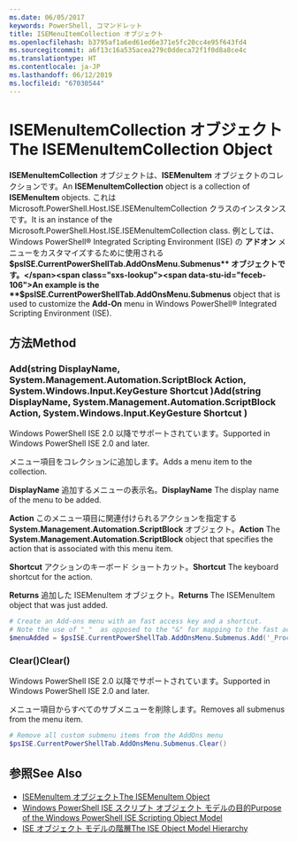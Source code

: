 ```yaml
---
ms.date: 06/05/2017
keywords: PowerShell, コマンドレット
title: ISEMenuItemCollection オブジェクト
ms.openlocfilehash: b3795af1a6ed61ed6e371e5fc20cc4e95f643fd4
ms.sourcegitcommit: a6f13c16a535acea279c0ddeca72f1f0d8a8ce4c
ms.translationtype: HT
ms.contentlocale: ja-JP
ms.lasthandoff: 06/12/2019
ms.locfileid: "67030544"
---
```

# <a name="the-isemenuitemcollection-object"></a><span data-ttu-id="feceb-103">ISEMenuItemCollection オブジェクト</span><span class="sxs-lookup"><span data-stu-id="feceb-103">The ISEMenuItemCollection Object</span></span>

<span data-ttu-id="feceb-104">**ISEMenuItemCollection** オブジェクトは、**ISEMenuItem** オブジェクトのコレクションです。</span><span class="sxs-lookup"><span data-stu-id="feceb-104">An **ISEMenuItemCollection** object is a collection of **ISEMenuItem** objects.</span></span> <span data-ttu-id="feceb-105">これは Microsoft.PowerShell.Host.ISE.ISEMenuItemCollection クラスのインスタンスです。</span><span class="sxs-lookup"><span data-stu-id="feceb-105">It is an instance of the Microsoft.PowerShell.Host.ISE.ISEMenuItemCollection class.</span></span> <span data-ttu-id="feceb-106">例としては、Windows PowerShell® Integrated Scripting Environment (ISE) の **アドオン** メニューをカスタマイズするために使用される **$psISE.CurrentPowerShellTab.AddOnsMenu.Submenus** オブジェクトです。</span><span class="sxs-lookup"><span data-stu-id="feceb-106">An example is the **$psISE.CurrentPowerShellTab.AddOnsMenu.Submenus** object that is used to customize the **Add-On** menu in Windows PowerShell® Integrated Scripting Environment (ISE).</span></span>

## <a name="method"></a><span data-ttu-id="feceb-107">方法</span><span class="sxs-lookup"><span data-stu-id="feceb-107">Method</span></span>

### <a name="addstring-displayname-systemmanagementautomationscriptblock-action-systemwindowsinputkeygesture-shortcut-"></a><span data-ttu-id="feceb-108">Add\(string DisplayName, System.Management.Automation.ScriptBlock Action, System.Windows.Input.KeyGesture Shortcut \)</span><span class="sxs-lookup"><span data-stu-id="feceb-108">Add\(string DisplayName, System.Management.Automation.ScriptBlock Action, System.Windows.Input.KeyGesture Shortcut \)</span></span>

<span data-ttu-id="feceb-109">Windows PowerShell ISE 2.0 以降でサポートされています。</span><span class="sxs-lookup"><span data-stu-id="feceb-109">Supported in Windows PowerShell ISE 2.0 and later.</span></span>

<span data-ttu-id="feceb-110">メニュー項目をコレクションに追加します。</span><span class="sxs-lookup"><span data-stu-id="feceb-110">Adds a menu item to the collection.</span></span>

<span data-ttu-id="feceb-111">**DisplayName** 追加するメニューの表示名。</span><span class="sxs-lookup"><span data-stu-id="feceb-111">**DisplayName** The display name of the menu to be added.</span></span>

<span data-ttu-id="feceb-112">**Action** このメニュー項目に関連付けられるアクションを指定する **System.Management.Automation.ScriptBlock** オブジェクト。</span><span class="sxs-lookup"><span data-stu-id="feceb-112">**Action** The **System.Management.Automation.ScriptBlock** object that specifies the action that is associated with this menu item.</span></span>

<span data-ttu-id="feceb-113">**Shortcut** アクションのキーボード ショートカット。</span><span class="sxs-lookup"><span data-stu-id="feceb-113">**Shortcut** The keyboard shortcut for the action.</span></span>

<span data-ttu-id="feceb-114">**Returns** 追加した ISEMenuItem オブジェクト。</span><span class="sxs-lookup"><span data-stu-id="feceb-114">**Returns** The ISEMenuItem object that was just added.</span></span>

```powershell
# Create an Add-ons menu with an fast access key and a shortcut.
# Note the use of "_"  as opposed to the "&" for mapping to the fast access key letter for the menu item.
$menuAdded = $psISE.CurrentPowerShellTab.AddOnsMenu.Submenus.Add('_Process', {Get-Process}, 'Alt+P')
```

### <a name="clear"></a><span data-ttu-id="feceb-115">Clear\(\)</span><span class="sxs-lookup"><span data-stu-id="feceb-115">Clear\(\)</span></span>

<span data-ttu-id="feceb-116">Windows PowerShell ISE 2.0 以降でサポートされています。</span><span class="sxs-lookup"><span data-stu-id="feceb-116">Supported in Windows PowerShell ISE 2.0 and later.</span></span>

<span data-ttu-id="feceb-117">メニュー項目からすべてのサブメニューを削除します。</span><span class="sxs-lookup"><span data-stu-id="feceb-117">Removes all submenus from the menu item.</span></span>

```powershell
# Remove all custom submenu items from the AddOns menu
$psISE.CurrentPowerShellTab.AddOnsMenu.Submenus.Clear()
```

## <a name="see-also"></a><span data-ttu-id="feceb-118">参照</span><span class="sxs-lookup"><span data-stu-id="feceb-118">See Also</span></span>

- [<span data-ttu-id="feceb-119">ISEMenuItem オブジェクト</span><span class="sxs-lookup"><span data-stu-id="feceb-119">The ISEMenuItem Object</span></span>](The-ISEMenuItem-Object.md)
- [<span data-ttu-id="feceb-120">Windows PowerShell ISE スクリプト オブジェクト モデルの目的</span><span class="sxs-lookup"><span data-stu-id="feceb-120">Purpose of the Windows PowerShell ISE Scripting Object Model</span></span>](Purpose-of-the-Windows-PowerShell-ISE-Scripting-Object-Model.md)
- [<span data-ttu-id="feceb-121">ISE オブジェクト モデルの階層</span><span class="sxs-lookup"><span data-stu-id="feceb-121">The ISE Object Model Hierarchy</span></span>](The-ISE-Object-Model-Hierarchy.md)
